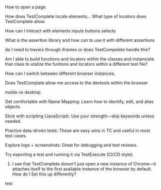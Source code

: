 How to open a page.

How does TestComplete locate elements... What type of locators does TestComplete allow.

How can I interact with elements
	inputs
	buttons
	selects

What is the assertion library and how can to use it with different assertions

do I need to travers through iframes or does TestCompelete handle this?

Am I able to build functions and locators within the classes and instansiate that class to utalize the funtions and locators within a different test file?

How can I switch between different browser instances. 

Does TestComplate allow me access to the devtools within the browser 

moble vs desktop



Get comfortable with Name Mapping: Learn how to identify, edit, and alias objects.


Stick with scripting (JavaScript): Use your strength—skip keywords unless needed.


Practice data-driven tests: These are easy wins in TC and useful in most test cases.


Explore logs + screenshots: Great for debugging and test reviews.


Try exporting a test and running it via TestExecute (CI/CD style).




1) I see that TestComplete doesn't just open a new instance of Chrome—it attaches itself to the first available instance of the browser by default. How do I Set this up differently?

test